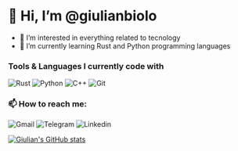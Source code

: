 # 👋 Hi, I’m @giulianbiolo
- 👀 I’m interested in everything related to tecnology
- 🌱 I’m currently learning Rust and Python programming languages

### Tools & Languages I currently code with
![Rust](https://img.shields.io/static/v1?style=for-the-badge&message=Rust&color=F05032&logo=Rust&logoColor=FFFFFF&label=)
![Python](https://img.shields.io/static/v1?style=for-the-badge&message=Python&color=356D9A&logo=Python&logoColor=FFFFFF&label=)
![C++](https://img.shields.io/static/v1?style=for-the-badge&message=C&color=00599C&logo=C&logoColor=FFFFFF&label=)
![Git](https://img.shields.io/static/v1?style=for-the-badge&message=Git&color=F05032&logo=Git&logoColor=FFFFFF&label=)

### 📫 How to reach me:
![Gmail](https://img.shields.io/static/v1?style=for-the-badge&message=giulianbiolo@gmail.com&color=EA4335&logo=Gmail&logoColor=FFFFFF&label=)
![Telegram](https://img.shields.io/static/v1?style=for-the-badge&message=giulianbiolo_01&color=26A5E4&logo=Telegram&logoColor=FFFFFF&label=)
![Linkedin](https://img.shields.io/static/v1?style=for-the-badge&message=giulianbiolo&color=0072B1&logo=Telegram&logoColor=FFFFFF&label=)

[![Giulian's GitHub stats](https://github-readme-stats.vercel.app/api?username=giulianbiolo)](https://github.com/anuraghazra/github-readme-stats)
